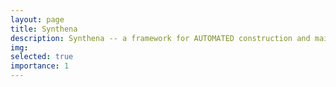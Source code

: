 ```yaml
---
layout: page
title: Synthena
description: Synthena -- a framework for AUTOMATED construction and maintenance of ensemble-based defense.
img: 
selected: true
importance: 1
---
```

